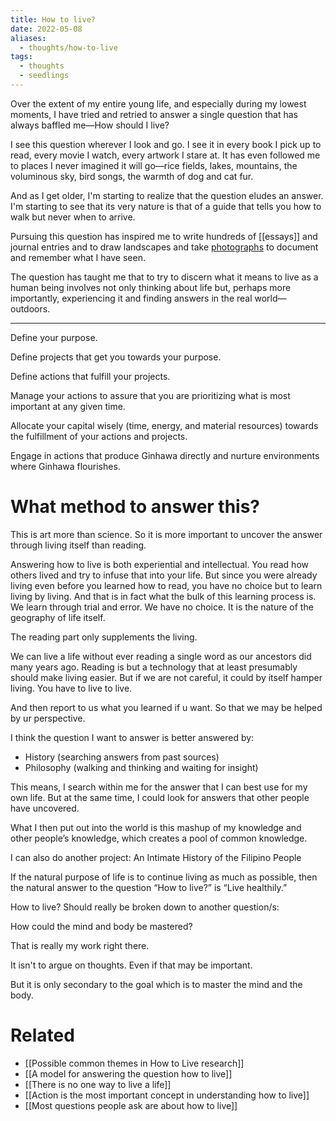 ```yaml
---
title: How to live?
date: 2022-05-08
aliases:
  - thoughts/how-to-live
tags:
  - thoughts
  - seedlings
---
```

Over the extent of my entire young life, and especially during my lowest moments, I have tried and retried to answer a single question that has always baffled me—How should I live?

I see this question wherever I look and go. I see it in every book I pick up to read, every movie I watch, every artwork I stare at. It has even followed me to places I never imagined it will go—rice fields, lakes, mountains, the voluminous sky, bird songs, the warmth of dog and cat fur.

And as I get older, I'm starting to realize that the question eludes an answer. I'm starting to see that its very nature is that of a guide that tells you how to walk but never when to arrive.

Pursuing this question has inspired me to write hundreds of [[essays]] and journal entries and to draw landscapes and take [photographs](https://www.instagram.com/vinceimbat) to document and remember what I have seen.

The question has taught me that to try to discern what it means to live as a human being involves not only thinking about life but, perhaps more importantly, experiencing it and finding answers in the real world—outdoors.

---

Define your purpose.

Define projects that get you towards your purpose.

Define actions that fulfill your projects.

Manage your actions to assure that you are prioritizing what is most important at any given time.

Allocate your capital wisely (time, energy, and material resources) towards the fulfillment of your actions and projects.

Engage in actions that produce Ginhawa directly and nurture environments where Ginhawa flourishes.

# What method to answer this?

This is art more than science. So it is more important to uncover the answer through living itself than reading.

Answering how to live is both experiential and intellectual. You read how others lived and try to infuse that into your life. But since you were already living even before you learned how to read, you have no choice but to learn living by living. And that is in fact what the bulk of this learning process is. We learn through trial and error. We have no choice. It is the nature of the geography of life itself.

The reading part only supplements the living.

We can live a life without ever reading a single word as our ancestors did many years ago. Reading is but a technology that at least presumably should make living easier. But if we are not careful, it could by itself hamper living. You have to live to live.

And then report to us what you learned if u want. So that we may be helped by ur perspective.

I think the question I want to answer is better answered by:

- History (searching answers from past sources)
- Philosophy (walking and thinking and waiting for insight)

This means, I search within me for the answer that I can best use for my own life. But at the same time, I could look for answers that other people have uncovered.

What I then put out into the world is this mashup of my knowledge and other people’s knowledge, which creates a pool of common knowledge.

I can also do another project: An Intimate History of the Filipino People

If the natural purpose of life is to continue living as much as possible, then the natural answer to the question “How to live?” is “Live healthily.”

How to live? Should really be broken down to another question/s:

How could the mind and body be mastered?

That is really my work right there.

It isn't to argue on thoughts. Even if that may be important.

But it is only secondary to the goal which is to master the mind and the body.

# Related

- [[Possible common themes in How to Live research]]
- [[A model for answering the question how to live]]
- [[There is no one way to live a life]]
- [[Action is the most important concept in understanding how to live]]
- [[Most questions people ask are about how to live]]